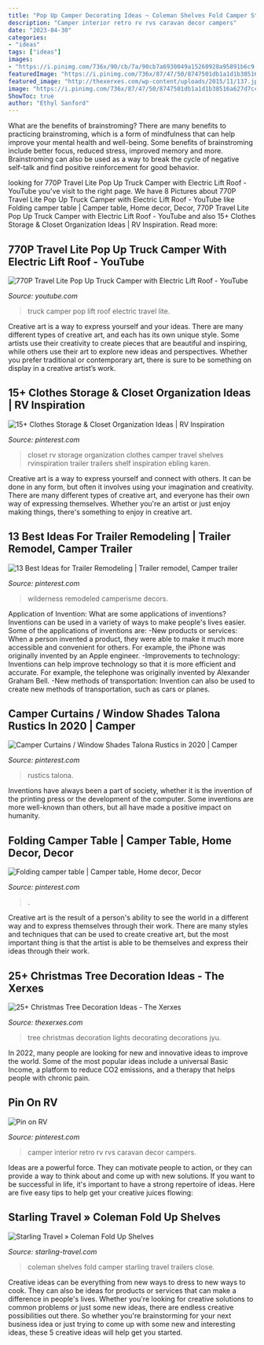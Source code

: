 ```yaml
---
title: "Pop Up Camper Decorating Ideas ~ Coleman Shelves Fold Camper Starling Travel Trailers Close"
description: "Camper interior retro rv rvs caravan decor campers"
date: "2023-04-30"
categories:
- "ideas"
tags: ["ideas"]
images:
- "https://i.pinimg.com/736x/90/cb/7a/90cb7a6930049a15260928a95891b6c9.jpg"
featuredImage: "https://i.pinimg.com/736x/87/47/50/8747501db1a1d1b38516a627d7cc0605.jpg"
featured_image: "http://thexerxes.com/wp-content/uploads/2015/11/137.jpg"
image: "https://i.pinimg.com/736x/87/47/50/8747501db1a1d1b38516a627d7cc0605.jpg"
ShowToc: true
author: "Ethyl Sanford"
---
```



What are the benefits of brainstroming?
There are many benefits to practicing brainstroming, which is a form of mindfulness that can help improve your mental health and well-being. Some benefits of brainstroming include better focus, reduced stress, improved memory and more. Brainstroming can also be used as a way to break the cycle of negative self-talk and find positive reinforcement for good behavior.

	

		
looking for 770P Travel Lite Pop Up Truck Camper with Electric Lift Roof - YouTube you've visit to the right page. We have 8 Pictures about 770P Travel Lite Pop Up Truck Camper with Electric Lift Roof - YouTube like Folding camper table | Camper table, Home decor, Decor, 770P Travel Lite Pop Up Truck Camper with Electric Lift Roof - YouTube and also 15+ Clothes Storage &amp; Closet Organization Ideas | RV Inspiration. Read more:
		
    
## 770P Travel Lite Pop Up Truck Camper With Electric Lift Roof - YouTube

<img loading=lazy src="http://i.ytimg.com/vi/eEBKoHbtC0o/maxresdefault.jpg" onerror="this.onerror=null;this.src='https://tse1.mm.bing.net/th?id=OIP.u1VBbgYL6-ulZdDzngD4pAHaEK&amp;pid=15.1';" alt="770P Travel Lite Pop Up Truck Camper with Electric Lift Roof - YouTube">

_Source: youtube.com_

>truck camper pop lift roof electric travel lite. 

	

Creative art is a way to express yourself and your ideas. There are many different types of creative art, and each has its own unique style. Some artists use their creativity to create pieces that are beautiful and inspiring, while others use their art to explore new ideas and perspectives. Whether you prefer traditional or contemporary art, there is sure to be something on display in a creative artist’s work.

    
## 15+ Clothes Storage &amp; Closet Organization Ideas | RV Inspiration

<img loading=lazy src="https://i.pinimg.com/736x/ca/fd/51/cafd513e41c804531d2e6c700240f496.jpg" onerror="this.onerror=null;this.src='https://tse1.mm.bing.net/th?id=OIP.7onHZpzad3VH9n-OeIIWugHaJ4&amp;pid=15.1';" alt="15+ Clothes Storage &amp; Closet Organization Ideas | RV Inspiration">

_Source: pinterest.com_

>closet rv storage organization clothes camper travel shelves rvinspiration trailer trailers shelf inspiration ebling karen. 

	

Creative art is a way to express yourself and connect with others. It can be done in any form, but often it involves using your imagination and creativity. There are many different types of creative art, and everyone has their own way of expressing themselves. Whether you're an artist or just enjoy making things, there's something to enjoy in creative art.

    
## 13 Best Ideas For Trailer Remodeling | Trailer Remodel, Camper Trailer

<img loading=lazy src="https://i.pinimg.com/736x/90/cb/7a/90cb7a6930049a15260928a95891b6c9.jpg" onerror="this.onerror=null;this.src='https://tse3.mm.bing.net/th?id=OIP.FY9QvamGcKjKBf5_Zv7YWgHaJ3&amp;pid=15.1';" alt="13 Best Ideas for Trailer Remodeling | Trailer remodel, Camper trailer">

_Source: pinterest.com_

>wilderness remodeled camperisme decors. 

	

Application of Invention: What are some applications of inventions?
Inventions can be used in a variety of ways to make people's lives easier. Some of the applications of inventions are: 
-New products or services: When a person invented a product, they were able to make it much more accessible and convenient for others. For example, the iPhone was originally invented by an Apple engineer. 
-Improvements to technology: Inventions can help improve technology so that it is more efficient and accurate. For example, the telephone was originally invented by Alexander Graham Bell. 
-New methods of transportation: Invention can also be used to create new methods of transportation, such as cars or planes.

    
## Camper Curtains / Window Shades Talona Rustics In 2020 | Camper

<img loading=lazy src="https://i.pinimg.com/736x/9a/4a/48/9a4a4893a746bc97faefd623b99b4ef7.jpg" onerror="this.onerror=null;this.src='https://tse1.mm.bing.net/th?id=OIP.XTG19lWYI9cQtB5uJD1lIwHaHa&amp;pid=15.1';" alt="Camper Curtains / Window Shades Talona Rustics in 2020 | Camper">

_Source: pinterest.com_

>rustics talona. 

	

Inventions have always been a part of society, whether it is the invention of the printing press or the development of the computer. Some inventions are more well-known than others, but all have made a positive impact on humanity.

    
## Folding Camper Table | Camper Table, Home Decor, Decor

<img loading=lazy src="https://i.pinimg.com/736x/36/3b/5d/363b5d8a7bd1611e372eb781646981ba.jpg" onerror="this.onerror=null;this.src='https://tse4.mm.bing.net/th?id=OIP.J0_pJYx2hM0x-QpKsPBSPwHaJ3&amp;pid=15.1';" alt="Folding camper table | Camper table, Home decor, Decor">

_Source: pinterest.com_

>. 

	

Creative art is the result of a person's ability to see the world in a different way and to express themselves through their work. There are many styles and techniques that can be used to create creative art, but the most important thing is that the artist is able to be themselves and express their ideas through their work.

    
## 25+ Christmas Tree Decoration Ideas - The Xerxes

<img loading=lazy src="http://thexerxes.com/wp-content/uploads/2015/11/137.jpg" onerror="this.onerror=null;this.src='https://tse2.mm.bing.net/th?id=OIP.rduBz7pvdOTn30vp7Yj3TwHaJ4&amp;pid=15.1';" alt="25+ Christmas Tree Decoration Ideas - The Xerxes">

_Source: thexerxes.com_

>tree christmas decoration lights decorating decorations jyu. 

	

In 2022, many people are looking for new and innovative ideas to improve the world. Some of the most popular ideas include a universal Basic Income, a platform to reduce CO2 emissions, and a therapy that helps people with chronic pain.

    
## Pin On RV

<img loading=lazy src="https://i.pinimg.com/736x/87/47/50/8747501db1a1d1b38516a627d7cc0605.jpg" onerror="this.onerror=null;this.src='https://tse2.mm.bing.net/th?id=OIP.beJgTLNMirN03hsKaQnMpQHaJ3&amp;pid=15.1';" alt="Pin on RV">

_Source: pinterest.com_

>camper interior retro rv rvs caravan decor campers. 

	

Ideas are a powerful force. They can motivate people to action, or they can provide a way to think about and come up with new solutions. If you want to be successful in life, it's important to have a strong repertoire of ideas. Here are five easy tips to help get your creative juices flowing: 

    
## Starling Travel » Coleman Fold Up Shelves

<img loading=lazy src="http://www.starling-travel.com/wp-content/uploads/Coleman-Fold-Up-Shelves-2.jpg" onerror="this.onerror=null;this.src='https://tse3.mm.bing.net/th?id=OIP.skv75c0ND6zjON1i5Ix4cgHaJ4&amp;pid=15.1';" alt="Starling Travel » Coleman Fold Up Shelves">

_Source: starling-travel.com_

>coleman shelves fold camper starling travel trailers close. 

	

Creative ideas can be everything from new ways to dress to new ways to cook. They can also be ideas for products or services that can make a difference in people's lives. Whether you're looking for creative solutions to common problems or just some new ideas, there are endless creative possibilities out there. So whether you're brainstorming for your next business idea or just trying to come up with some new and interesting ideas, these 5 creative ideas will help get you started.

